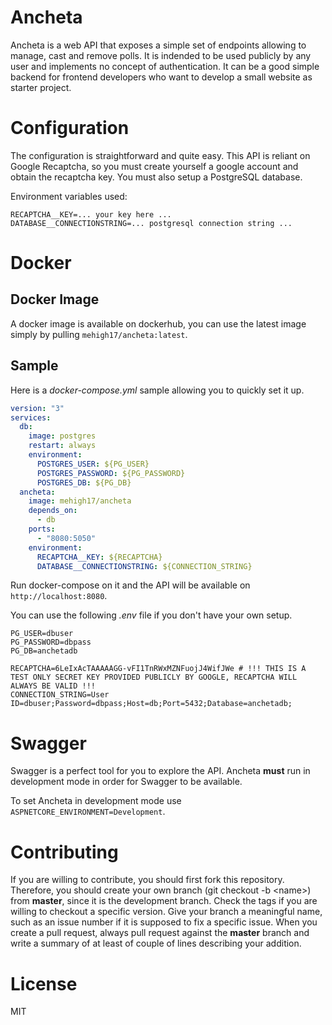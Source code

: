 # Ancheta

Ancheta is a web API that exposes a simple set of endpoints allowing to manage, cast and remove polls. It is indended to be used publicly by any user and implements no concept of authentication. It can be a good simple backend for frontend developers who want to develop a small website as starter project.

# Configuration

The configuration is straightforward and quite easy. This API is reliant on Google Recaptcha, so you must create yourself a google account and obtain the recaptcha key. You must also setup a PostgreSQL database.

Environment variables used:

```
RECAPTCHA__KEY=... your key here ...
DATABASE__CONNECTIONSTRING=... postgresql connection string ...
```

# Docker

## Docker Image

A docker image is available on dockerhub, you can use the latest image simply by pulling `mehigh17/ancheta:latest`.

## Sample

Here is a *docker-compose.yml* sample allowing you to quickly set it up.

```yaml
version: "3"
services:
  db:
    image: postgres
    restart: always
    environment:
      POSTGRES_USER: ${PG_USER}
      POSTGRES_PASSWORD: ${PG_PASSWORD}
      POSTGRES_DB: ${PG_DB}
  ancheta:
    image: mehigh17/ancheta
    depends_on: 
      - db
    ports:
      - "8080:5050"
    environment:
      RECAPTCHA__KEY: ${RECAPTCHA}
      DATABASE__CONNECTIONSTRING: ${CONNECTION_STRING}
```

Run docker-compose on it and the API will be available on `http://localhost:8080`.

You can use the following *.env* file if you don't have your own setup.

```
PG_USER=dbuser
PG_PASSWORD=dbpass
PG_DB=anchetadb

RECAPTCHA=6LeIxAcTAAAAAGG-vFI1TnRWxMZNFuojJ4WifJWe # !!! THIS IS A TEST ONLY SECRET KEY PROVIDED PUBLICLY BY GOOGLE, RECAPTCHA WILL ALWAYS BE VALID !!!
CONNECTION_STRING=User ID=dbuser;Password=dbpass;Host=db;Port=5432;Database=anchetadb;
```

# Swagger

Swagger is a perfect tool for you to explore the API. Ancheta **must** run in development mode in order for Swagger to be available.

To set Ancheta in development mode use `ASPNETCORE_ENVIRONMENT=Development`.

# Contributing

If you are willing to contribute, you should first fork this repository. Therefore, you should create your own branch (git checkout -b \<name\>) from **master**, since it is the development branch. Check the tags if you are willing to checkout a specific version. Give your branch a meaningful name, such as an issue number if it is supposed to fix a specific issue. When you create a pull request, always pull request against the **master** branch and write a summary of at least of couple of lines describing your addition.

# License

MIT